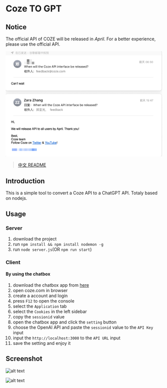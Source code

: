 # Coze TO GPT

## Notice

The official API of COZE will be released in *April*. For a better experience, please use the official API.

![alt text](assets/cleanshot03.png)

> [中文 README](README_zh-CN.md)

## Introduction
This is a simple tool to convert a Coze API to a ChatGPT API. Totaly based on nodejs.

## Usage

### Server
1. download the project
2. run `npm install && npm install nodemon -g`
3. run `node server.js`(OR `npm run start`)

### Client
#### By using the chatbox
1. download the chatbox app from [here](https://chatboxai.app/zh#download)
2. open coze.com in browser
3. create a account and login
4. press `F12` to open the console
5. select the `Application` tab
6. select the `Cookies` in the left sidebar
7. copy the `sessionid` value
8. open the chatbox app and click the `setting` button
9. choose the OpenAI API and paste the `sessionid` value to the `API Key` input
10. input the `http://localhost:3000` to the `API URL` input
11. save the setting and enjoy it

## Screenshot
![alt text](assets/cleanshot01.png)

![alt text](assets/cleanshot02.png)